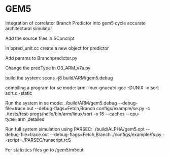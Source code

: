 GEM5
====

Integration of correlator Branch Predictor into gem5 cycle accurate architectural simulator

Add the source files in SConcript

In bpred_unit.cc create a new object for predictor

Add params to Branchpredictor.py

Change the predType in O3_ARM_v7a.py


build the system:
 scons -j8 build/ARM/gem5.debug

compiling a program for se mode:
arm-linux-gnueabi-gcc -DUNIX -o sort sort.c -static


Run the system in se mode:
./build/ARM/gem5.debug --debug-file=trace.out --debug-flags=Fetch,Branch configs/example/se.py -c ./tests/test-progs/hello/bin/arm/linux/sort -o 16 --caches --cpu-type=arm_detailed

Run full system simulation using PARSEC:
./build/ALPHA/gem5.opt --debug-file=trace.out --debug-flags=Fetch,Branch ./configs/example/fs.py --script=./PARSEC/runscript.rcS


For statistics files go to /gem5/m5out
